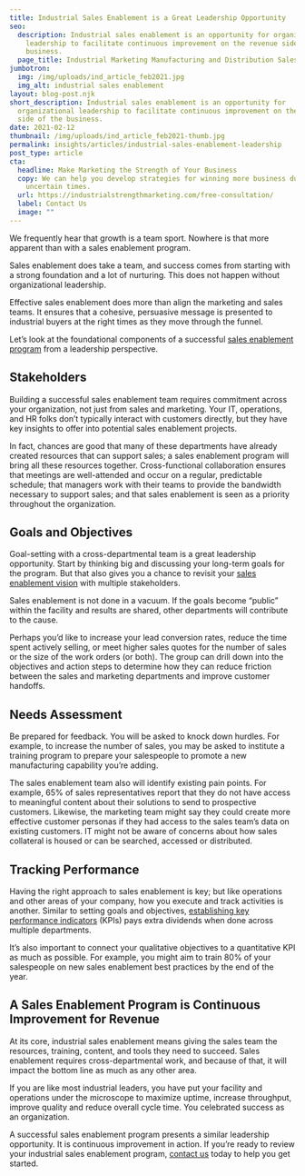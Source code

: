 ```yaml
---
title: Industrial Sales Enablement is a Great Leadership Opportunity
seo:
  description: Industrial sales enablement is an opportunity for organizational
    leadership to facilitate continuous improvement on the revenue side of the
    business.
  page_title: Industrial Marketing Manufacturing and Distribution Sales
jumbotron:
  img: /img/uploads/ind_article_feb2021.jpg
  img_alt: industrial sales enablement
layout: blog-post.njk
short_description: Industrial sales enablement is an opportunity for
  organizational leadership to facilitate continuous improvement on the revenue
  side of the business.
date: 2021-02-12
thumbnail: /img/uploads/ind_article_feb2021-thumb.jpg
permalink: insights/articles/industrial-sales-enablement-leadership
post_type: article
cta:
  headline: Make Marketing the Strength of Your Business
  copy: We can help you develop strategies for winning more business during
    uncertain times.
  url: https://industrialstrengthmarketing.com/free-consultation/
  label: Contact Us
  image: ""
---
```

We frequently hear that growth is a team sport. Nowhere is that more apparent than with a sales enablement program.  

Sales enablement does take a team, and success comes from starting with a strong foundation and a lot of nurturing. This does not happen without organizational leadership.

Effective sales enablement does more than align the marketing and sales teams. It ensures that a cohesive, persuasive message is presented to industrial buyers at the right times as they move through the funnel. 

Let’s look at the foundational components of a successful [sales enablement program](https://industrialstrengthmarketing.com/services/sales-enablement/) from a leadership perspective.

## Stakeholders

Building a successful sales enablement team requires commitment across your organization, not just from sales and marketing. Your IT, operations, and HR folks don’t typically interact with customers directly, but they have key insights to offer into potential sales enablement projects. 

In fact, chances are good that many of these departments have already created resources that can support sales; a sales enablement program will bring all these resources together. Cross-functional collaboration ensures that meetings are well-attended and occur on a regular, predictable schedule; that managers work with their teams to provide the bandwidth necessary to support sales; and that sales enablement is seen as a priority throughout the organization.

## Goals and Objectives

Goal-setting with a cross-departmental team is a great leadership opportunity. Start by thinking big and discussing your long-term goals for the program. But that also gives you a chance to revisit your [sales enablement vision](https://industrialstrengthmarketing.com/revisit-sales-enablement-strategies/) with multiple stakeholders. 

Sales enablement is not done in a vacuum. If the goals become “public” within the facility and results are shared, other departments will contribute to the cause.

Perhaps you’d like to increase your lead conversion rates, reduce the time spent actively selling, or meet higher sales quotes for the number of sales or the size of the work orders (or both). The group can drill down into the objectives and action steps to determine how they can reduce friction between the sales and marketing departments and improve customer handoffs. 

## Needs Assessment

Be prepared for feedback. You will be asked to knock down hurdles. For example, to increase the number of sales, you may be asked to institute a training program to prepare your salespeople to promote a new manufacturing capability you’re adding.

The sales enablement team also will identify existing pain points. For example, 65% of sales representatives report that they do not have access to meaningful content about their solutions to send to prospective customers. Likewise, the marketing team might say they could create more effective customer personas if they had access to the sales team’s data on existing customers. IT might not be aware of concerns about how sales collateral is housed or can be searched, accessed or distributed.

## Tracking Performance

Having the right approach to sales enablement is key; but like operations and other areas of your company, how you execute and track activities is another. Similar to setting goals and objectives, [establishing key performance indicators](https://industrialstrengthmarketing.com/industrial-marketing-analytics-differentiator/) (KPIs) pays extra dividends when done across multiple departments. 

It’s also important to connect your qualitative objectives to a quantitative KPI as much as possible. For example, you might aim to train 80% of your salespeople on new sales enablement best practices by the end of the year. 

## A Sales Enablement Program is Continuous Improvement for Revenue

At its core, industrial sales enablement means giving the sales team the resources, training, content, and tools they need to succeed. Sales enablement requires cross-departmental work, and because of that, it will impact the bottom line as much as any other area. 

If you are like most industrial leaders, you have put your facility and operations under the microscope to maximize uptime, increase throughput, improve quality and reduce overall cycle time. You celebrated success as an organization. 

A successful sales enablement program presents a similar leadership opportunity. It is continuous improvement in action. If you’re ready to review your industrial sales enablement program, [contact us](https://industrialstrengthmarketing.com/free-consultation/) today to help you get started.